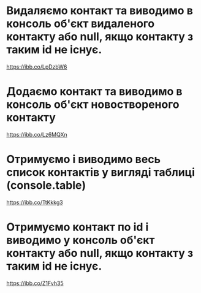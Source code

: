 # Видаляємо контакт та виводимо в консоль об'єкт видаленого контакту або null, якщо контакту з таким id не існує.
https://ibb.co/LpDzbW6
# Додаємо контакт та виводимо в консоль об'єкт новоствореного контакту
https://ibb.co/Lz6MQXn
# Отримуємо і виводимо весь список контактів у вигляді таблиці (console.table)
https://ibb.co/TtKkkg3
# Отримуємо контакт по id і виводимо у консоль об'єкт контакту або null, якщо контакту з таким id не існує.
https://ibb.co/Z1Fvh35